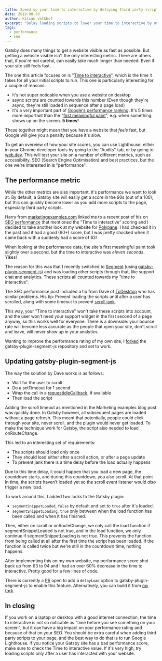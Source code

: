 ```yaml
---
title: Speed up your time to interactive by delaying third party scripts
date: 2019-08-30
author: Kilian Valkhof
excerpt: "Delay loading scripts to lower your time to interactive by over 60%"
tags:
  - performance
  - seo
---
```


Gatsby does many things to get a website visible as fast as possible. But getting a website visible isn't the only interesting metric. There are others that, if you're not careful, can easily take much longer than needed. Even if your site still feels fast.

The one this article focuses on is "[Time to interactive](https://developers.google.com/web/tools/lighthouse/audits/time-to-interactive)", which is the time it takes for all your initial scripts to run. This one is particularly interesting for a couple of reasons:

* It's not super noticable when you use a website on desktop
* async scripts are counted towards this number (Even though they're async, they're still loaded in sequence after a page load)
* It's a very important part of [Google's performance ranking](https://github.com/GoogleChrome/lighthouse/blob/master/docs/scoring.md). It's 5 times more important than the "[first meaningful paint](https://developers.google.com/web/tools/lighthouse/audits/first-meaningful-paint)", e.g. when something shows up on the screen. **5 times!**

These together might mean that you have a website that _feels_ fast, but Google will give you a penalty because it's slow.

To get an overview of how your site scores, you can use Lighthouse, either in your Chrome developer tools by going to the "Audits" tab, or by going to [web.dev](https://web.dev/measure). This will test your site on a number of different metrics, such as accessibility, SEO (Search Engine Optimisation) and best practices, but the one we're interested in is "performance".

## The performance metric

While the other metrics are also important, it's performance we want to look at. By default, a Gatsby site will easily get a score in the 90s (out of a 100), but this can quickly become lower as you add more scripts to the page, especially third party scripts.

Harry from [marketingexamples.com](https://marketingexamples.com/) linked me to a recent post of his on [SEO performance](https://marketingexamples.com/seo/performance) that mentioned the "Time to interactive" scoring and I decided to take another look at my website for [Polypane](https://polypane.rocks). I had checked it in the past and it had a good (90+) score, but I was pretty shocked when it came back with a suddenly had a score of 63!

When looking at the performance data, the site's first meaningful paint took slightly over a second, but the time to interactive was _eleven seconds_. Yikes!

The reason for this was that I recently switched to [Segment](https://segment.com) (using [gatsby-plugin-segment-js](//packages/gatsby-plugin-segment-js/)) and was loading other scripts through that, like support chat and analytics. These scripts all counted towards my "time to interactive".

The SEO performance post included a tip from Dave of [ToDesktop](https://www.todesktop.com/) who has similar problems. His tip: Prevent loading the scripts until after a user has scrolled, along with some timeout to prevent [scroll jank](http://jankfree.org/).

This way, your "Time to interactive" won't take these scripts into account, and the user won't need your support widget in the first second of a page anyway, so this works well for everyone. There is a downside: your bounce rate will become less accurate as the people that open your site, don't scroll and leave, will never show up in your analytics.

Wanting to improve the performance rating of my own site, I [forked](https://github.com/Kilian/gatsby-plugin-segment-js) the gatsby-plugin-segment-js repository and set to work.

## Updating gatsby-plugin-segment-js
The way the solution by Dave works is as follows:

* Wait for the user to scroll
* Do a setTimeout for 1 second
* Wrap the call in a [requestIdleCallback](https://developer.mozilla.org/en-US/docs/Web/API/Window/requestIdleCallback), if available
* Then load the script

Adding the scroll timeout as mentioned in the Marketing examples blog post was quickly done. In Gatsby however, all subsequent pages are loaded without a page refresh. This meant that potentially, people could click through your site, never scroll, and the plugin would never get loaded. To make the technique work for Gatsby, the script also needed to load onRouteChange.

This led to an interesting set of requirements:

* The scripts should load only once
* They should load either after a scroll action, or after a page update
* To prevent jank there is a time delay before the load actually happens

Due to this time delay, it could happen that you load a new page, the countdown starts, and during this countdown, you also scroll. At that point in time, the scripts haven't loaded yet so the scroll event listener would _also_ trigger a new load.

To work around this, I added two locks to the Gatsby plugin:

* `segmentSnippetLoaded`, `false` by default and set to `true` after it's loaded.
* `segmentSnippetLoading`, `true` only between when the load function has been called and when it has finished.

Then, either on scroll or onRouteChange, we only call the load function if segmentSnippetLoaded is not true, and in the load function, we only continue if segmentSnippetLoading is not true. This prevents the function from being called at all after the first time the script has been loaded.  If the function is called twice but we're still in the countdown time, nothing happens.

After implementing this on my own website, my performance score shot back up from 63 to 94 and I had an over 60% decrease in the time to interactive. Pretty good for a few lines of code.

There is currently a [PR](https://github.com/benjaminhoffman/gatsby-plugin-segment-js/pull/19) open to add a `delayLoad` option to gatsby-plugin-segment-js to enable this feature. Alternatively, you can build it from [my fork](https://github.com/Kilian/gatsby-plugin-segment-js).

## In closing
If you work on a laptop or desktop with a good internet connection, the time to interactive is not so noticable as "time before you see something on your screen", but it can have a big impact on your performance rating and because of that on your SEO. You should be extra careful when adding third party scripts to your page, and the best way to do that is to run Google Lighthouse. If you notice your Gatsby site has a bad performance score, make sure to check the Time to interactive value. If it's very high, try loading scripts only after a user has interacted with your website.
